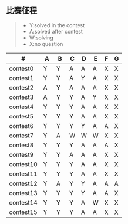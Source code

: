 ## 比赛征程
> * Y:solved in the contest
> * A:solved after contest
> * W:solving
> * X:no question


  \# |  A  |  B  |  C  |  D  |  E  |  F  |  G  
---|---|---|---|---|---|---|---
| contest0 |  Y   |  Y   |  A  |  A  |  A  |  X  |  X  
| contest1 |  Y   |  Y   |  A  |  Y  |  A  |  X  |  X  
| contest2 |  A   |  Y   |  A  |  A  |  A  |  X  |  X  
| contest3 |  A   |  Y   |  Y  |  A  |  Y  |  X  |  X  
| contest4 |  Y   |  Y   |  Y  |  A  |  A  |  X  |  X  
| contest5 |  Y   |  Y   |  Y  |  A  |  A  |  X  |  X  
| contest6 |  Y   |  Y   |  Y  |  Y  |  A  |  A  |  X  
| contest7 |  Y   |  A   |  W  |  W  |  W  |  X  |  X  
| contest8 |  Y   |  Y   |  Y  |  A  |  A  |  A  |  X  
| contest9 |  Y   |  Y   |  A  |  A  |  A  |  X  |  X  
| contest10 |  Y   |  Y   |  Y  |  A  |  A  |  X  |  X  
| contest11 |  Y   |  Y   |  Y  |  A  |  A  |  X  |  X  
| contest12 |  Y   |  A   |  Y  |  Y  |  A  |  A  |  A  
| contest13 |  Y   |  Y   |  Y  |  Y  |  A  |  A  |  X  
| contest14 |  Y   |  Y   |  Y  |  A  |  W  |  X  |  X  
| contest15 |  Y   |  Y   |  Y  |  A  |  A  |  X  |  X  


